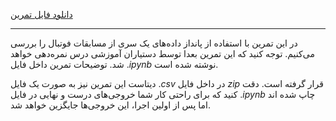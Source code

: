 [دانلود فایل تمرین](https://drive.google.com/file/d/1MWkhOEC0eEigiA74WR223sllEl_ISdq5/view?usp=sharing)

----------

در این تمرین با استفاده از پانداز داده‌های یک سری از مسابقات فوتبال را بررسی می‌کنیم. 
توجه کنید که این تمرین بعدا توسط دستیاران آموزشی درس نمره‌دهی خواهد شد.
توضیحات تمرین داخل فایل $.ipynb$ نوشته شده است.

دیتاست این تمرین نیز به صورت یک فایل $.csv$ در داخل فایل $zip$ قرار گرفته است.
دقت کنید که برای راحتی کار شما خروجی‌های درست و نهایی در فایل $.ipynb$ چاپ شده اند اما پس از اولین اجرا، این خروجی‌ها جایگزین خواهد شد.